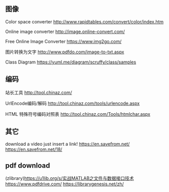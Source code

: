 ## 图像
Color space converter 
http://www.rapidtables.com/convert/color/index.htm

Online image converter 
http://image.online-convert.com/

Free Online Image Converter 
https://www.img2go.com/

图片转换为文字 
http://www.pdfdo.com/image-to-txt.aspx

Class Diagram 
https://yuml.me/diagram/scruffy/class/samples


## 编码
站长工具 
http://tool.chinaz.com/

UrlEncode编码/解码 
http://tool.chinaz.com/tools/urlencode.aspx   

HTML 特殊符号编码对照表 
http://tool.chinaz.com/Tools/htmlchar.aspx

## 其它
download a video just insert a link! 
https://en.savefrom.net/ 
https://en.savefrom.net/18/

## pdf download
(zlibrary)https://u1lib.org/s/实战MATLAB之文件与数据接口技术
https://www.pdfdrive.com/
https://librarygenesis.net/zh/
